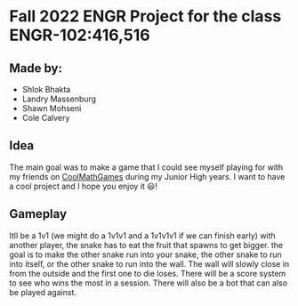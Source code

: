 # Fall 2022 ENGR Project for the class ENGR-102:416,516

## Made by:

- Shlok Bhakta
- Landry Massenburg
- Shawn Mohseni
- Cole Calvery

## Idea

The main goal was to make a game that I could see myself playing for with my friends on [CoolMathGames](https://www.coolmathgames.com) during my Junior High years. I want to have a cool project and I hope you enjoy it 😃!

## Gameplay

Itll be a 1v1 (we might do a 1v1v1 and a 1v1v1v1 if we can finish early) with another player, the snake has to eat the fruit that spawns to get bigger. the goal is to make the other snake run into your snake, the other snake to run into itself, or the other snake to run into the wall. The wall will slowly close in from the outside and the first one to die loses. There will be a score system to see who wins the most in a session. There will also be a bot that can also be played against.
